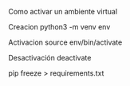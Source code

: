 Como activar un ambiente virtual

Creacion
python3 -m venv env

Activacion 
source env/bin/activate

Desactivación
deactivate

pip freeze > requirements.txt

